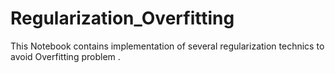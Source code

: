 # Regularization_Overfitting

This Notebook contains implementation of several regularization technics to avoid Overfitting problem . 
